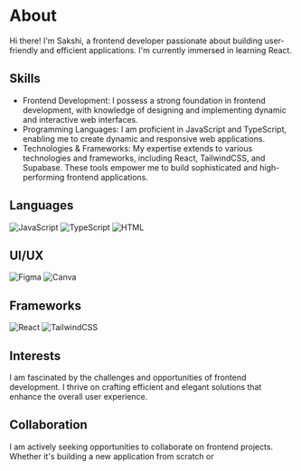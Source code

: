 # About
Hi there! I'm Sakshi, a frontend developer passionate about building user-friendly and efficient applications. I'm currently immersed in learning React.

## Skills
- Frontend Development: I possess a strong foundation in frontend development, with knowledge of designing and implementing dynamic and interactive web interfaces.
- Programming Languages: I am proficient in JavaScript and TypeScript, enabling me to create dynamic and responsive web applications.
- Technologies & Frameworks: My expertise extends to various technologies and frameworks, including React, TailwindCSS, and Supabase. These tools empower me to build sophisticated and high-performing frontend applications.

## Languages
![JavaScript](https://img.shields.io/badge/JavaScript-%23323330.svg?style=for-the-badge&logo=javascript&logoColor=%23F7DF1E)
![TypeScript](https://img.shields.io/badge/TypeScript-%23007ACC.svg?style=for-the-badge&logo=typescript&logoColor=white)
![HTML](https://img.shields.io/badge/HTML-%23E34F26.svg?style=for-the-badge&logo=html5&logoColor=white)

## UI/UX
![Figma](https://img.shields.io/badge/figma-%23F24E1E.svg?style=for-the-badge&logo=figma&logoColor=white)
![Canva](https://img.shields.io/badge/Canva-%2300C4CC.svg?style=for-the-badge&logo=Canva&logoColor=white)


## Frameworks
![React](https://img.shields.io/badge/react-%2320232a.svg?style=for-the-badge&logo=react&logoColor=%2361DAFB)
![TailwindCSS](https://img.shields.io/badge/tailwindcss-%2338B2AC.svg?style=for-the-badge&logo=tailwind-css&logoColor=white)


## Interests
I am fascinated by the challenges and opportunities of frontend development. I thrive on crafting efficient and elegant solutions that enhance the overall user experience.

## Collaboration
I am actively seeking opportunities to collaborate on frontend projects. Whether it's building a new application from scratch or

